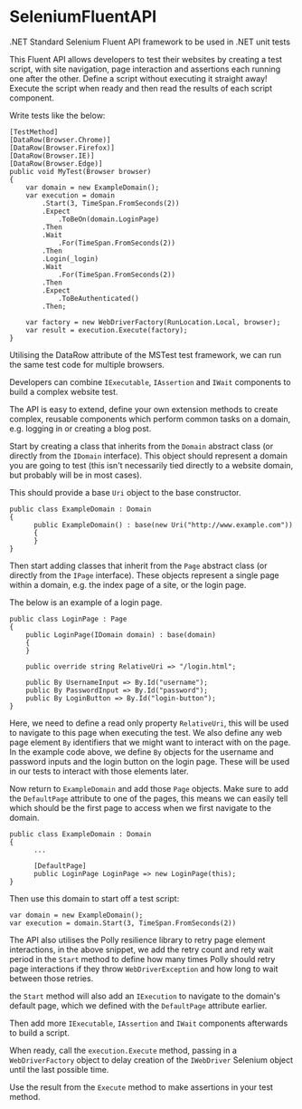 # SeleniumFluentAPI
.NET Standard Selenium Fluent API framework to be used in .NET unit tests

This Fluent API allows developers to test their websites by creating a test script, with site navigation, page interaction and assertions each running one after the other. Define a script without executing it straight away! Execute the script when ready and then 
read the results of each script component.

Write tests like the below:

```
[TestMethod]
[DataRow(Browser.Chrome)]
[DataRow(Browser.Firefox)]
[DataRow(Browser.IE)]
[DataRow(Browser.Edge)]
public void MyTest(Browser browser)
{
    var domain = new ExampleDomain();
    var execution = domain
        .Start(3, TimeSpan.FromSeconds(2))
        .Expect
            .ToBeOn(domain.LoginPage)
        .Then
        .Wait
            .For(TimeSpan.FromSeconds(2))
        .Then
        .Login(_login)
        .Wait
            .For(TimeSpan.FromSeconds(2))
        .Then
        .Expect
            .ToBeAuthenticated()
        .Then;

    var factory = new WebDriverFactory(RunLocation.Local, browser);
    var result = execution.Execute(factory);
}
```

Utilising the DataRow attribute of the MSTest test framework, we can run the same test code for multiple browsers.

Developers can combine `IExecutable`, `IAssertion` and `IWait` components to build a complex website test.

The API is easy to extend, define your own extension methods to create complex, reusable components which perform common tasks on a domain, e.g. logging in or creating a blog post.

Start by creating a class that inherits from the `Domain` abstract class (or directly from the `IDomain` interface). This object should represent a domain you are going to test (this isn't necessarily tied directly to a website domain, but probably will be in most cases).

This should provide a base `Uri` object to the base constructor.

```
public class ExampleDomain : Domain
{
      public ExampleDomain() : base(new Uri("http://www.example.com"))
      {
      }
}
```

Then start adding classes that inherit from the `Page` abstract class (or directly from the `IPage` interface). These objects represent a single page within a domain, e.g. the index page of a site, or the login page.

The below is an example of a login page.

```
public class LoginPage : Page
{
    public LoginPage(IDomain domain) : base(domain)
    {
    }

    public override string RelativeUri => "/login.html";
        
    public By UsernameInput => By.Id("username");
    public By PasswordInput => By.Id("password");
    public By LoginButton => By.Id("login-button");
}
```

Here, we need to define a read only property `RelativeUri`, this will be used to navigate to this page when executing the test. We also define any web page element `By` identifiers that we might want to interact with on the page. In the example code above, we define `By` objects for the username and password inputs and the login button on the login page. These will be used in our tests to interact with those elements later.

Now return to `ExampleDomain` and add those `Page` objects. Make sure to add the `DefaultPage` attribute to one of the pages, this means we can easily tell which should be the first page to access when we first navigate to the domain.

```
public class ExampleDomain : Domain
{
      ...
      
      [DefaultPage]
      public LoginPage LoginPage => new LoginPage(this);
}
```

Then use this domain to start off a test script:

```
var domain = new ExampleDomain();
var execution = domain.Start(3, TimeSpan.FromSeconds(2))
```

The API also utilises the Polly resilience library to retry page element interactions, in the above snippet, we add the retry count and rety wait period in the `Start` method to define how many times Polly should retry page interactions if they throw `WebDriverException` and how long to wait between those retries.

the `Start` method will also add an `IExecution` to navigate to the domain's default page, which we defined with the `DefaultPage` attribute earlier.

Then add more `IExecutable`, `IAssertion` and `IWait` components afterwards to build a script.

When ready, call the `execution.Execute` method, passing in a `WebDriverFactory` object to delay creation of the `IWebDriver` Selenium object until the last possible time.

Use the result from the `Execute` method to make assertions in your test method.
